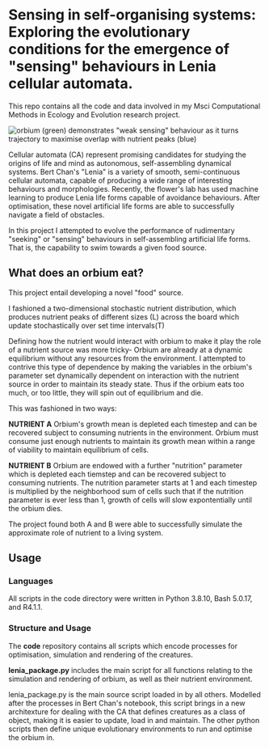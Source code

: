 # Sensing in self-organising systems: Exploring the evolutionary conditions for the emergence of "sensing" behaviours in Lenia cellular automata. 
This repo contains all the code and data involved in my Msci Computational Methods in Ecology and Evolution research project. 

![orbium (green) demonstrates "weak sensing" behaviour as it turns trajectory to maximise overlap with nutrient peaks (blue)](https://github.com/IzieW/CMEE_Research_Project/blob/master/gifs/weak_sensing_B_464.gif)

Cellular automata (CA) represent promising candidates for studying the origins of life and mind as autonomous, self-assembling dynamical systems. Bert Chan's "Lenia" is a variety of smooth, semi-continuous cellular automata, capable of producing a wide range of interesting behaviours and morphologies. Recently, the flower's lab has used machine learning to produce Lenia life forms capable of avoidance behaviours. After optimisation, these novel artificial life forms are able to successfully navigate a field of obstacles. 


In this project I attempted to evolve the performance of rudimentary "seeking" or "sensing" behaviours in self-assembling artificial life forms. That is, the capability to swim towards a given food source.  

## What does an orbium eat? 
This project entail developing a novel "food" source. 

I fashioned a two-dimensional stochastic nutrient distribution, which produces nutrient peaks of different sizes (L) across the board which update stochastically over set time intervals(T)

Defining how the nutrient would interact with orbium to make it play the role of a nutrient source was more tricky- Orbium are already at a dynamic equilibrium without any resources from the environment. I attempted to contrive this type of dependence by making the variables in the orbium's parameter set dynamically dependent on interaction with the nutrient source in order to maintain its steady state. Thus if the orbium eats too much, or too little, they will spin out of equilibrium and die. 

This was fashioned in two ways: 

**NUTRIENT A** Orbium's growth mean is depleted each timestep and can be recovered subject to consuming nutrients in the environment. Orbium must consume just enough nutrients to maintain its growth mean within a range of viability to maintain equilibrium of cells. 


**NUTRIENT B** Orbium are endowed with a further "nutrition" parameter which is depleted each tiemstep and can be recovered subject to consuming nutrients. The nutrition parameter starts at 1 and each timestep is multiplied by the neighborhood sum of cells such that if the nutrition parameter is ever less than 1, growth of cells will slow expontentially until the orbium dies. 

The project found both A and B were able to successfully simulate the approximate role of nutrient to a living system. 

## Usage
### Languages
All scripts in the code directory were written in Python 3.8.10, Bash 5.0.17, and R4.1.1.
### Structure and Usage
The **code** repository contains all scripts which encode processes for optimisation, simulation and rendering of the creatures. 

**lenia_package.py** includes the main script for all functions relating to the simulation and rendering of orbium, as well as their nutrient environment. 

lenia_package.py is the main source script loaded in by all others. Modelled after the processes in Bert Chan's notebook, this script brings in a new architexture for dealing with the CA that defines creatures as a class of object, making it is easier to update, load in and maintain. The other python scripts then define unique evolutionary environments to run and optimise the orbium in.
